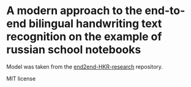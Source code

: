 A modern approach to the end-to-end bilingual handwriting text recognition on the example of russian school notebooks
=====================================================================================================================

Model was taken from the [end2end-HKR-research](https://github.com/t0efL/end2end-HKR-research) repository.

MIT license
